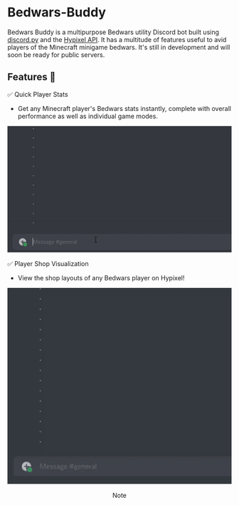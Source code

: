 # Bedwars-Buddy

Bedwars Buddy is a multipurpose Bedwars utility Discord bot built using [discord.py](https://discordpy.readthedocs.io/en/stable/index.html) and the [Hypixel API](https://api.hypixel.net/). It has a multitude of features useful to avid players of the Minecraft minigame bedwars. It's still in development and will soon be
ready for public servers.

## Features 📑

✅ Quick Player Stats
  * Get any Minecraft player's Bedwars stats instantly, complete with overall performance as well as individual game modes.
<p align="center">
  <img src="stat_functionality.gif" alt="animated" />
</p>

✅ Player Shop Visualization
  * View the shop layouts of any Bedwars player on Hypixel!
<p align="center">
  <img src="shop_functionality.gif" alt="animated" />
</p>

<div align="center">
Note
 <div align="center">
